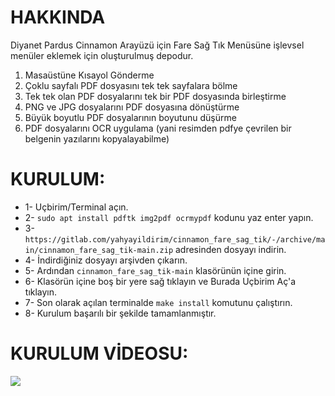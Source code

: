 # HAKKINDA
Diyanet Pardus Cinnamon Arayüzü için Fare Sağ Tık Menüsüne işlevsel menüler eklemek için oluşturulmuş depodur.
1) Masaüstüne Kısayol Gönderme
2) Çoklu sayfalı PDF dosyasını tek tek sayfalara bölme
3) Tek tek olan PDF dosyalarını tek bir PDF dosyasında birleştirme
4) PNG ve JPG dosyalarını PDF dosyasına dönüştürme
5) Büyük boyutlu PDF dosyalarının boyutunu düşürme
6) PDF dosyalarını OCR uygulama (yani resimden pdfye çevrilen bir belgenin yazılarını kopyalayabilme)

# KURULUM:
* 1- Uçbirim/Terminal açın.
* 2- `sudo apt install pdftk img2pdf ocrmypdf` kodunu yaz enter yapın.
* 3- `https://gitlab.com/yahyayildirim/cinnamon_fare_sag_tik/-/archive/main/cinnamon_fare_sag_tik-main.zip` adresinden dosyayı indirin.
* 4- İndirdiğiniz dosyayı arşivden çıkarın.
* 5- Ardından `cinnamon_fare_sag_tik-main` klasörünün içine girin.
* 6- Klasörün içine boş bir yere sağ tıklayın ve Burada Uçbirim Aç'a tıklayın.
* 7- Son olarak açılan terminalde `make install` komutunu çalıştırın.
* 8- Kurulum başarılı bir şekilde tamamlanmıştır.


# KURULUM VİDEOSU:
[<img src="https://gitlab.com/yahyayildirim/cinnamon_fare_sag_tik/-/raw/main/poster-image.png">](https://gitlab.com/yahyayildirim/cinnamon_fare_sag_tik/-/raw/main/cinnamon-20220929-2.webm)

